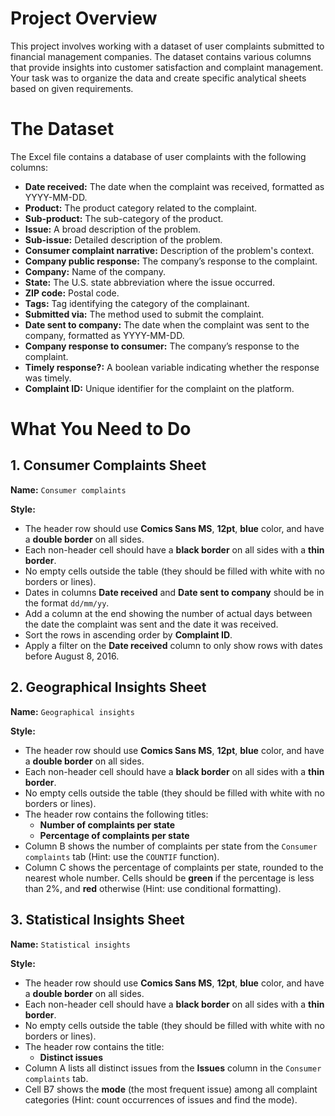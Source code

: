 # Project Overview

This project involves working with a dataset of user complaints submitted to financial management companies. The dataset contains various columns that provide insights into customer satisfaction and complaint management. Your task was to organize the data and create specific analytical sheets based on given requirements.

# The Dataset
 
 The Excel file contains a database of user complaints with the following columns:
 
 - **Date received:** The date when the complaint was received, formatted as YYYY-MM-DD.
 - **Product:** The product category related to the complaint.
 - **Sub-product:** The sub-category of the product.
 - **Issue:** A broad description of the problem.
 - **Sub-issue:** Detailed description of the problem.
 - **Consumer complaint narrative:** Description of the problem's context.
 - **Company public response:** The company’s response to the complaint.
 - **Company:** Name of the company.
 - **State:** The U.S. state abbreviation where the issue occurred.
 - **ZIP code:** Postal code.
 - **Tags:** Tag identifying the category of the complainant.
 - **Submitted via:** The method used to submit the complaint.
 - **Date sent to company:** The date when the complaint was sent to the company, formatted as YYYY-MM-DD.
 - **Company response to consumer:** The company’s response to the complaint.
 - **Timely response?:** A boolean variable indicating whether the response was timely.
 - **Complaint ID:** Unique identifier for the complaint on the platform.

 # What You Need to Do
 
 ## 1. **Consumer Complaints Sheet**
 
 **Name:** `Consumer complaints`
 
 **Style:**
 
 - The header row should use **Comics Sans MS**, **12pt**, **blue** color, and have a **double border** on all sides.
 - Each non-header cell should have a **black border** on all sides with a **thin border**.
 - No empty cells outside the table (they should be filled with white with no borders or lines).
 - Dates in columns **Date received** and **Date sent to company** should be in the format `dd/mm/yy`.
 - Add a column at the end showing the number of actual days between the date the complaint was sent and the date it was received.
 - Sort the rows in ascending order by **Complaint ID**.
 - Apply a filter on the **Date received** column to only show rows with dates before August 8, 2016.
 
 ## 2. **Geographical Insights Sheet**
 
 **Name:** `Geographical insights`
 
 **Style:**
 
 - The header row should use **Comics Sans MS**, **12pt**, **blue** color, and have a **double border** on all sides.
 - Each non-header cell should have a **black border** on all sides with a **thin border**.
 - No empty cells outside the table (they should be filled with white with no borders or lines).
 - The header row contains the following titles:
   - **Number of complaints per state**
   - **Percentage of complaints per state**
 - Column B shows the number of complaints per state from the `Consumer complaints` tab (Hint: use the `COUNTIF` function).
 - Column C shows the percentage of complaints per state, rounded to the nearest whole number. Cells should be **green** if the percentage is less than 2%, and **red** otherwise (Hint: use conditional formatting).
 
 ## 3. **Statistical Insights Sheet**
 
 **Name:** `Statistical insights`
 
 **Style:**
 
 - The header row should use **Comics Sans MS**, **12pt**, **blue** color, and have a **double border** on all sides.
 - Each non-header cell should have a **black border** on all sides with a **thin border**.
 - No empty cells outside the table (they should be filled with white with no borders or lines).
 - The header row contains the title:
   - **Distinct issues**
 - Column A lists all distinct issues from the **Issues** column in the `Consumer complaints` tab.
 - Cell B7 shows the **mode** (the most frequent issue) among all complaint categories (Hint: count occurrences of issues and find the mode).
